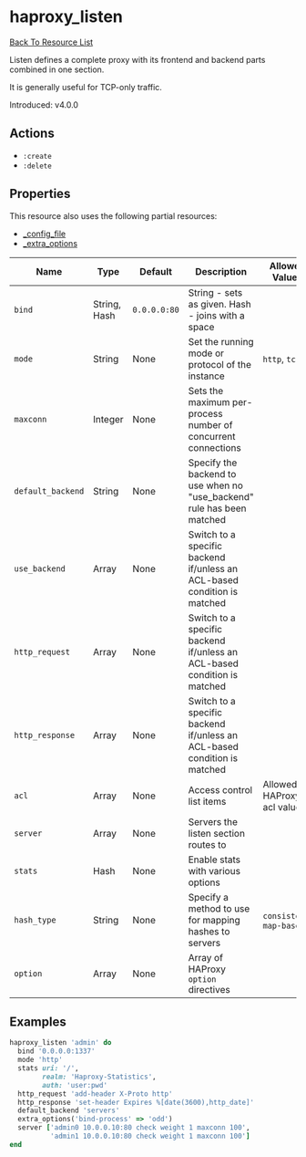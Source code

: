 # haproxy_listen

[Back To Resource List](https://github.com/sous-chefs/haproxy#resources)

Listen defines a complete proxy with its frontend and backend parts combined in one section.

It is generally useful for TCP-only traffic.

Introduced: v4.0.0

## Actions

* `:create`
* `:delete`

## Properties

This resource also uses the following partial resources:

* [_config_file](https://github.com/sous-chefs/haproxy/tree/master/documentation/partial_config_file.md)
* [_extra_options](https://github.com/sous-chefs/haproxy/tree/master/documentation/partial_extra_options.md)

| Name              | Type         | Default      | Description                                                              | Allowed Values             |
| ----------------- | ------------ | ------------ | ------------------------------------------------------------------------ | -------------------------- |
| `bind`            | String, Hash | `0.0.0.0:80` | String - sets as given. Hash - joins with a space                        |                            |
| `mode`            | String       | None         | Set the running mode or protocol of the instance                         | `http`, `tcp`              |
| `maxconn`         | Integer      | None         | Sets the maximum per-process number of concurrent connections            |                            |
| `default_backend` | String       | None         | Specify the backend to use when no "use_backend" rule has been matched   |                            |
| `use_backend`     | Array        | None         | Switch to a specific backend if/unless an ACL-based condition is matched |                            |
| `http_request`    | Array        | None         | Switch to a specific backend if/unless an ACL-based condition is matched |                            |
| `http_response`   | Array        | None         | Switch to a specific backend if/unless an ACL-based condition is matched |                            |
| `acl`             | Array        | None         | Access control list items                                                | Allowed HAProxy acl values |
| `server`          | Array        | None         | Servers the listen section routes to                                     |                            |
| `stats`           | Hash         | None         | Enable stats with various options                                        |                            |
| `hash_type`       | String       | None         | Specify a method to use for mapping hashes to servers                    | `consistent`, `map-based`  |
| `option`          | Array        | None         | Array of HAProxy `option` directives                                     |                            |

## Examples

```ruby
haproxy_listen 'admin' do
  bind '0.0.0.0:1337'
  mode 'http'
  stats uri: '/',
        realm: 'Haproxy-Statistics',
        auth: 'user:pwd'
  http_request 'add-header X-Proto http'
  http_response 'set-header Expires %[date(3600),http_date]'
  default_backend 'servers'
  extra_options('bind-process' => 'odd')
  server ['admin0 10.0.0.10:80 check weight 1 maxconn 100',
          'admin1 10.0.0.10:80 check weight 1 maxconn 100']
end
```

